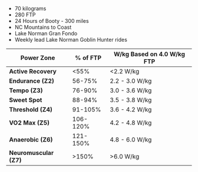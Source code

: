 - 70 kilograms
- 280 FTP
- 24 Hours of Booty - 300 miles
- NC Mountains to Coast
- Lake Norman Gran Fondo
- Weekly lead Lake Norman Goblin Hunter rides

| Power Zone         | % of FTP | W/kg Based on 4.0 W/kg FTP |
|--------------------|---------|---------------------------|
| **Active Recovery**  | <55%    | <2.2 W/kg                |
| **Endurance (Z2)**  | 56-75%  | 2.2 - 3.0 W/kg           |
| **Tempo (Z3)**      | 76-90%  | 3.0 - 3.6 W/kg           |
| **Sweet Spot**      | 88-94%  | 3.5 - 3.8 W/kg           |
| **Threshold (Z4)**  | 91-105% | 3.6 - 4.2 W/kg           |
| **VO2 Max (Z5)**    | 106-120%| 4.2 - 4.8 W/kg           |
| **Anaerobic (Z6)**  | 121-150%| 4.8 - 6.0 W/kg           |
| **Neuromuscular (Z7)** | >150%  | >6.0 W/kg               |
